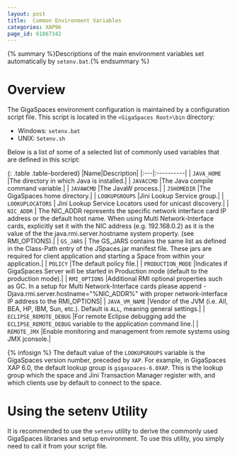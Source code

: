 ```yaml
---
layout: post
title:  Common Environment Variables
categories: XAP96
page_id: 61867342
---
```


{% summary %}Descriptions of the main environment variables set automatically by `setenv.bat`.{% endsummary %}

# Overview

The GigaSpaces environment configuration is maintained by a configuration script file. This script is located in the `<GigaSpaces Root>\bin` directory:

- Windows: `setenv.bat`
- UNIX: `Setenv.sh`

Below is a list of some of a selected list of commonly used variables that are defined in this script:


{: .table .table-bordered}
|Name|Description|
|:---|:----------|
| `JAVA_HOME` |The directory in which Java is installed.|
| `JAVACCMD` |The Java compile command variable.|
| `JAVAWCMD` |The JavaW process.|
| `JSHOMEDIR` |The GigaSpaces home directory.|
| `LOOKUPGROUPS` |Jini Lookup Service group.|
| `LOOKUPLOCATORS` | Jini Lookup Service Locators used for unicast discovery.|
| `NIC_ADDR` | The NIC\_ADDR represents the specific network interface card IP address or the default host name. When using Multi Network-Interface cards, explicitly set it with the NIC address (e.g. 192.168.0.2) as it is the value of the the java.rmi.server.hostname system property. (see RMI\_OPTIONS).|
| `GS_JARS` | The GS_JARS contains the same list as defined in the Class-Path entry of the JSpaces.jar manifest file. These jars are required for client application and starting a Space from within your application.|
| `POLICY` |The default policy file.|
| `PRODUCTION_MODE` |Indicates if GigaSpaces Server will be started in Production mode (default to the production mode).|
| `RMI_OPTIONS` |Additional RMI optional properties such as GC. In a setup for Multi Network-Interface cards please append -Djava.rmi.server.hostname="%NIC\_ADDR%" with proper network-interface IP address to the RMI\_OPTIONS|
| `JAVA_VM_NAME` |Vendor of the JVM (i.e. All, BEA, HP, IBM, Sun, etc.). Default is `ALL`, meaning general settings.|
| `ECLIPSE_REMOTE_DEBUG` |For remote Eclipse debugging add the `ECLIPSE_REMOTE_DEBUG` variable to the application command line.|
| `REMOTE_JMX` |Enable monitoring and management from remote systems using JMX jconsole.|

{% infosign %} The default value of the `LOOKUPGROUPS` variable is the GigaSpaces version number, preceded by `XAP`. For example, in GigaSpaces XAP 6.0, the default lookup group is `gigaspaces-6.0XAP`. This is the lookup group which the space and Jini Transaction Manager register with, and which clients use by default to connect to the space.

# Using the setenv Utility

It is recommended to use the `setenv` utility to derive the commonly used GigaSpaces libraries and setup environment. To use this utility, you simply need to call it from your script file.
